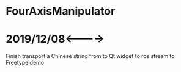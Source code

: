 # FourAxisManipulator

# 2019/12/08<---->

Finish transport a Chinese string from to Qt widget to ros stream to Freetype demo
